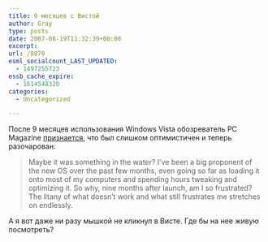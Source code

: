 ```yaml
---
title: 9 месяцев с Вистой
author: Gray
type: posts
date: 2007-08-19T11:32:39+00:00
excerpt:
url: /8870
esml_socialcount_LAST_UPDATED:
  - 1497255723
essb_cache_expire:
  - 1614548320
categories:
  - Uncategorized

---
```








После 9 месяцев использования Windows Vista обозреватель PC Magazine <a href="http://www.pcmag.com/article2/0,1895,2171472,00.asp" target="_blank">признается</a>, что был слишком оптимистичен и теперь разочарован:

> Maybe it was something in the water? I&#8217;ve been a big proponent of the new OS over the past few months, even going so far as loading it onto most of my computers and spending hours tweaking and optimizing it. So why, nine months after launch, am I so frustrated? The litany of what doesn&#8217;t work and what still frustrates me stretches on endlessly.

А я вот даже ни разу мышкой не кликнул в Висте. Где бы на нее живую посмотреть?